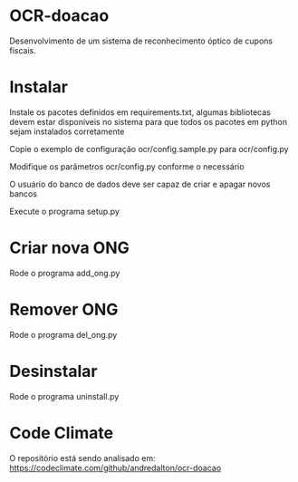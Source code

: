 # OCR-doacao

Desenvolvimento de um sistema de reconhecimento óptico de cupons fiscais.

# Instalar

Instale os pacotes definidos em requirements.txt, algumas bibliotecas devem estar disponíveis no sistema para que todos os pacotes em python sejam instalados corretamente

Copie o exemplo de configuração ocr/config.sample.py para ocr/config.py

Modifique os parâmetros ocr/config.py conforme o necessário

O usuário do banco de dados deve ser capaz de criar e apagar novos bancos

Execute o programa setup.py

# Criar nova ONG

Rode o programa add_ong.py

# Remover ONG

Rode o programa del_ong.py

# Desinstalar

Rode o programa uninstall.py

# Code Climate

O repositório está sendo analisado em:
https://codeclimate.com/github/andredalton/ocr-doacao